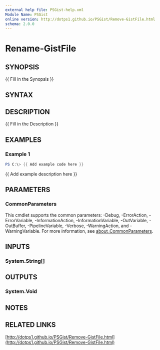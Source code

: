 ```yaml
---
external help file: PSGist-help.xml
Module Name: PSGist
online version: http://dotps1.github.io/PSGist/Remove-GistFile.html
schema: 2.0.0
---
```


# Rename-GistFile

## SYNOPSIS
{{ Fill in the Synopsis }}

## SYNTAX

## DESCRIPTION
{{ Fill in the Description }}

## EXAMPLES

### Example 1
```powershell
PS C:\> {{ Add example code here }}
```

{{ Add example description here }}

## PARAMETERS

### CommonParameters
This cmdlet supports the common parameters: -Debug, -ErrorAction, -ErrorVariable, -InformationAction, -InformationVariable, -OutVariable, -OutBuffer, -PipelineVariable, -Verbose, -WarningAction, and -WarningVariable. For more information, see [about_CommonParameters](http://go.microsoft.com/fwlink/?LinkID=113216).

## INPUTS

### System.String[]

## OUTPUTS

### System.Void

## NOTES

## RELATED LINKS

[http://dotps1.github.io/PSGist/Remove-GistFile.html](http://dotps1.github.io/PSGist/Remove-GistFile.html)

